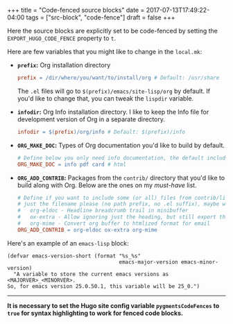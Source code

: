 +++
title = "Code-fenced source blocks"
date = 2017-07-13T17:49:22-04:00
tags = ["src-block", "code-fence"]
draft = false
+++

Here the source blocks are explicitly set to be code-fenced by setting
the `EXPORT_HUGO_CODE_FENCE` property to `t`.

Here are few variables that you might like to change in the `local.mk`:

-   **`prefix`:** Org installation directory

    ```makefile
    prefix = /dir/where/you/want/to/install/org # Default: /usr/share
    ```

    The `.el` files will go to `$(prefix)/emacs/site-lisp/org` by
                default. If you'd like to change that, you can tweak the
                `lispdir` variable.
-   **`infodir`:** Org Info installation directory. I like to keep the
    Info file for development version of Org in a separate
    directory.

    ```makefile
    infodir = $(prefix)/org/info # Default: $(prefix)/info
    ```
-   **`ORG_MAKE_DOC`:** Types of Org documentation you'd like to build by
    default.

    ```makefile
    # Define below you only need info documentation, the default includes html and pdf
    ORG_MAKE_DOC = info pdf card # html
    ```
-   **`ORG_ADD_CONTRIB`:** Packages from the `contrib/` directory that
    you'd like to build along with Org. Below are the ones on my
    _must-have_ list.

    ```makefile
    # Define if you want to include some (or all) files from contrib/lisp
    # just the filename please (no path prefix, no .el suffix), maybe with globbing
    #   org-eldoc - Headline breadcrumb trail in minibuffer
    #   ox-extra - Allow ignoring just the heading, but still export the body of those headings
    #   org-mime - Convert org buffer to htmlized format for email
    ORG_ADD_CONTRIB = org-eldoc ox-extra org-mime
    ```

Here's an example of an `emacs-lisp` block:

```emacs-lisp
(defvar emacs-version-short (format "%s_%s"
                                    emacs-major-version emacs-minor-version)
  "A variable to store the current emacs versions as <MAJORVER>_<MINORVER>.
So, for emacs version 25.0.50.1, this variable will be 25_0.")
```

---

**It is necessary to set the Hugo site config variable
`pygmentsCodeFences` to `true` for syntax highlighting to work for
fenced code blocks.**
